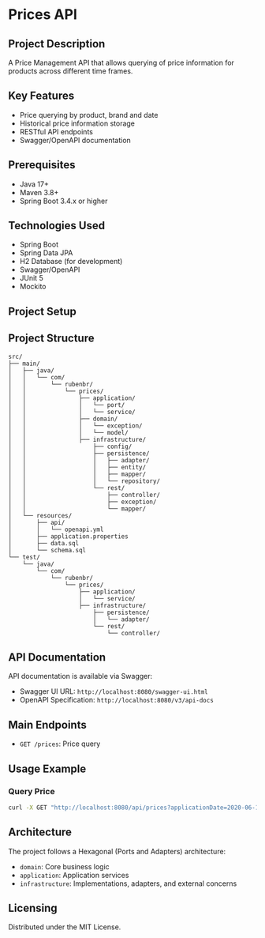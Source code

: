 # Prices API

## Project Description

A Price Management API that allows querying of price information for products across different time frames.

## Key Features

- Price querying by product, brand and date
- Historical price information storage
- RESTful API endpoints
- Swagger/OpenAPI documentation

## Prerequisites

- Java 17+
- Maven 3.8+
- Spring Boot 3.4.x or higher

## Technologies Used

- Spring Boot
- Spring Data JPA
- H2 Database (for development)
- Swagger/OpenAPI
- JUnit 5
- Mockito

## Project Setup

## Project Structure

```
src/
├── main/
│   ├── java/
│   │   └── com/
│   │       └── rubenbr/
│   │           └── prices/
│   │               ├── application/
│   │               │   └── port/
│   │               │   └── service/
│   │               ├── domain/
│   │               │   └── exception/
│   │               │   └── model/
│   │               ├── infrastructure/
│   │                   ├── config/
│   │                   ├── persistence/
│   │                   │   ├── adapter/
│   │                   │   ├── entity/
│   │                   │   ├── mapper/
│   │                   │   └── repository/
│   │                   └── rest/
│   │                       ├── controller/
│   │                       ├── exception/
│   │                       └── mapper/
│   └── resources/
│       ├── api/
│       │   └── openapi.yml
│       ├── application.properties
│       ├── data.sql
│       └── schema.sql
└── test/
    └── java/
        └── com/
            └── rubenbr/
                └── prices/
                    ├── application/
                    │   └── service/
                    ├── infrastructure/
                        ├── persistence/
                        │   └── adapter/
                        └── rest/
                            └── controller/
```

## API Documentation

API documentation is available via Swagger:
- Swagger UI URL: `http://localhost:8080/swagger-ui.html`
- OpenAPI Specification: `http://localhost:8080/v3/api-docs`

## Main Endpoints

- `GET /prices`: Price query

## Usage Example

### Query Price

```bash
curl -X GET "http://localhost:8080/api/prices?applicationDate=2020-06-16T21:00:00Z&productId=35455&brandId=1"
```

## Architecture

The project follows a Hexagonal (Ports and Adapters) architecture:
- `domain`: Core business logic
- `application`: Application services
- `infrastructure`: Implementations, adapters, and external concerns

## Licensing

Distributed under the MIT License.

